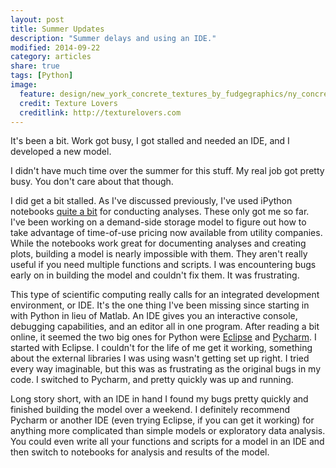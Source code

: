 ```yaml
---
layout: post
title: Summer Updates
description: "Summer delays and using an IDE."
modified: 2014-09-22
category: articles
share: true
tags: [Python]
image:
  feature: design/new_york_concrete_textures_by_fudgegraphics/ny_concrete_5.JPG
  credit: Texture Lovers
  creditlink: http://texturelovers.com
---
```


It's been a bit.  Work got busy, I got stalled and needed an IDE, and I developed a new model.

I didn't have much time over the summer for this stuff.  My real job got pretty busy.  You don't care about that though.

I did get a bit stalled.  As I've discussed previously, I've used iPython notebooks <a href='{{ site.url }}/the-work'>quite a bit</a> for conducting analyses.  These only got me so far.  I've been working on a demand-side storage model to figure out how to take advantage of time-of-use pricing now available from utility companies.  While the notebooks work great for documenting analyses and creating plots, building a model is nearly impossible with them.  They aren't really useful if you need multiple functions and scripts.  I was encountering bugs early on in building the model and couldn't fix them.  It was frustrating.

This type of scientific computing really calls for an integrated development environment, or IDE.  It's the one thing I've been missing since starting in with Python in lieu of Matlab.  An IDE gives you an interactive console, debugging capabilities, and an editor all in one program.  After reading a bit online, it seemed the two big ones for Python were <a href='http://www.eclipse.org'>Eclipse</a> and <a href='http://www.jetbrains.com/pycharm'>Pycharm</a>.  I started with Eclipse.  I couldn't for the life of me get it working, something about the external libraries I was using wasn't getting set up right.  I tried every way imaginable, but this was as frustrating as the original bugs in my code.  I switched to Pycharm, and pretty quickly was up and running.

Long story short, with an IDE in hand I found my bugs pretty quickly and finished building the model over a weekend.  I definitely recommend Pycharm or another IDE (even trying Eclipse, if you can get it working) for anything more complicated than simple models or exploratory data analysis.  You could even write all your functions and scripts for a model in an IDE and then switch to notebooks for analysis and results of the model.

